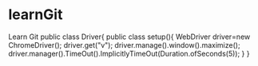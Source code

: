 # learnGit
Learn Git
public class Driver{
public class setup(){
WebDriver driver=new ChromeDriver();
driver.get("v");
driver.manage().window().maximize();
driver.manager().TimeOut().ImplicitlyTimeOut(Duration.ofSeconds(5));
}
}
